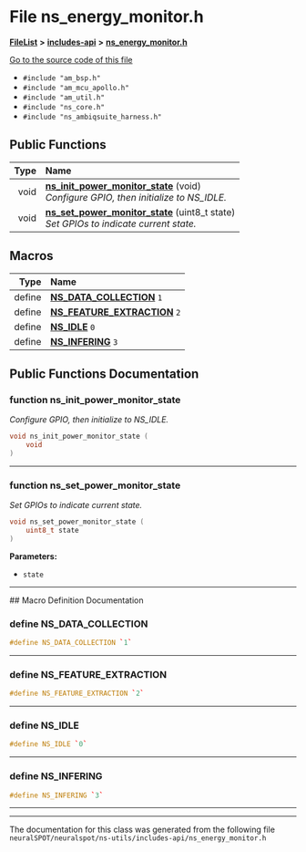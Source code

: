 

# File ns\_energy\_monitor.h



[**FileList**](files.md) **>** [**includes-api**](dir_0f796f8be3b51b94a477512418b4fa0e.md) **>** [**ns\_energy\_monitor.h**](ns__energy__monitor_8h.md)

[Go to the source code of this file](ns__energy__monitor_8h_source.md)



* `#include "am_bsp.h"`
* `#include "am_mcu_apollo.h"`
* `#include "am_util.h"`
* `#include "ns_core.h"`
* `#include "ns_ambiqsuite_harness.h"`





































## Public Functions

| Type | Name |
| ---: | :--- |
|  void | [**ns\_init\_power\_monitor\_state**](#function-ns_init_power_monitor_state) (void) <br>_Configure GPIO, then initialize to NS\_IDLE._  |
|  void | [**ns\_set\_power\_monitor\_state**](#function-ns_set_power_monitor_state) (uint8\_t state) <br>_Set GPIOs to indicate current state._  |



























## Macros

| Type | Name |
| ---: | :--- |
| define  | [**NS\_DATA\_COLLECTION**](ns__energy__monitor_8h.md#define-ns_data_collection)  `1`<br> |
| define  | [**NS\_FEATURE\_EXTRACTION**](ns__energy__monitor_8h.md#define-ns_feature_extraction)  `2`<br> |
| define  | [**NS\_IDLE**](ns__energy__monitor_8h.md#define-ns_idle)  `0`<br> |
| define  | [**NS\_INFERING**](ns__energy__monitor_8h.md#define-ns_infering)  `3`<br> |

## Public Functions Documentation




### function ns\_init\_power\_monitor\_state 

_Configure GPIO, then initialize to NS\_IDLE._ 
```C++
void ns_init_power_monitor_state (
    void
) 
```




<hr>



### function ns\_set\_power\_monitor\_state 

_Set GPIOs to indicate current state._ 
```C++
void ns_set_power_monitor_state (
    uint8_t state
) 
```





**Parameters:**


* `state` 




        

<hr>
## Macro Definition Documentation





### define NS\_DATA\_COLLECTION 

```C++
#define NS_DATA_COLLECTION `1`
```




<hr>



### define NS\_FEATURE\_EXTRACTION 

```C++
#define NS_FEATURE_EXTRACTION `2`
```




<hr>



### define NS\_IDLE 

```C++
#define NS_IDLE `0`
```




<hr>



### define NS\_INFERING 

```C++
#define NS_INFERING `3`
```




<hr>

------------------------------
The documentation for this class was generated from the following file `neuralSPOT/neuralspot/ns-utils/includes-api/ns_energy_monitor.h`

